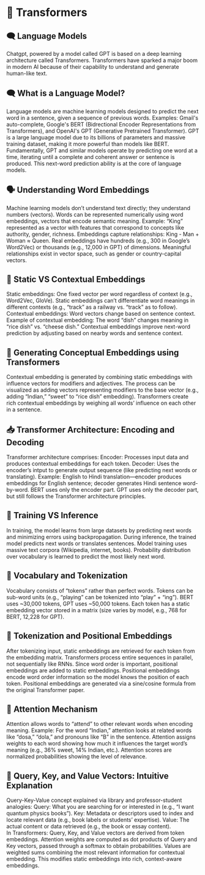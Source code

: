 # 🔄 Transformers

## 🗨️ Language Models
Chatgpt, powered by a model called GPT is based on a deep learning architecture called Transformers. Transformers have sparked a major boom in modern AI because of their capability to understand and generate human-like text. 

## 🗨️ What is a Language Model?
Language models are machine learning models designed to predict the next word in a sentence, given a sequence of previous words. Examples: Gmail's auto-complete, Google's BERT (Bidrectional Encoder Representations from Transformers), and OpenAI's GPT (Generative Pretrained Transformer). GPT is a large language model due to its billions of parameters and massive training dataset, making it more powerful than models like BERT. Fundamentally, GPT and similar models operate by predicting one word at a time, iterating until a complete and coherent answer or sentence is produced. This next-word prediction ability is at the core of language models.

## 🗣️ Understanding Word Embeddings

Machine learning models don’t understand text directly; they understand numbers (vectors).
Words can be represented numerically using word embeddings, vectors that encode semantic meaning.
Example: “King” represented as a vector with features that correspond to concepts like authority, gender, richness.
Embeddings capture relationships: King - Man + Woman ≈ Queen.
Real embeddings have hundreds (e.g., 300 in Google’s Word2Vec) or thousands (e.g., 12,000 in GPT) of dimensions.
Meaningful relationships exist in vector space, such as gender or country-capital vectors.

## 📜 Static VS Contextual Embeddings

Static embeddings: One fixed vector per word regardless of context (e.g., Word2Vec, GloVe).
Static embeddings can’t differentiate word meanings in different contexts (e.g., “track” as a railway vs. “track” as to follow).
Contextual embeddings: Word vectors change based on sentence context.
Example of contextual embedding: The word “dish” changes meaning in “rice dish” vs. “cheese dish.”
Contextual embeddings improve next-word prediction by adjusting based on nearby words and sentence context.

## 🧬 Generating Conceptual Embeddings using Transformers

Contextual embedding is generated by combining static embeddings with influence vectors for modifiers and adjectives.
The process can be visualized as adding vectors representing modifiers to the base vector (e.g., adding “Indian,” “sweet” to “rice dish” embedding).
Transformers create rich contextual embeddings by weighing all words’ influence on each other in a sentence.

## 📥 Transformer Architecture: Encoding and Decoding

Transformer architecture comprises:
Encoder: Processes input data and produces contextual embeddings for each token.
Decoder: Uses the encoder’s intput to generate output sequence (like predicting next words or translating).
Example: English to Hindi translation—encoder produces embeddings for English sentence; decoder generates Hindi sentence word-by-word.
BERT uses only the encoder part.
GPT uses only the decoder part, but still follows the Transformer architecture principles.

## 🧠 Training VS Inference

In training, the model learns from large datasets by predicting next words and minimizing errors using backpropagation.
During inference, the trained model predicts next words or translates sentences.
Model training uses massive text corpora (Wikipedia, internet, books).
Probability distribution over vocabulary is learned to predict the most likely next word.

## 🔡 Vocabulary and Tokenization
Vocabulary consists of “tokens” rather than perfect words.
Tokens can be sub-word units (e.g., “playing” can be tokenized into “play” + “ing”).
BERT uses ~30,000 tokens, GPT uses ~50,000 tokens.
Each token has a static embedding vector stored in a matrix (size varies by model, e.g., 768 for BERT, 12,228 for GPT).

## 🔹 Tokenization and Positional Embeddings 
After tokenizing input, static embeddings are retrieved for each token from the embedding matrix.
Transformers process entire sequences in parallel, not sequentially like RNNs.
Since word order is important, positional embeddings are added to static embeddings.
Positional embeddings encode word order information so the model knows the position of each token.
Positional embeddings are generated via a sine/cosine formula from the original Transformer paper.

## 👀 Attention Mechanism
Attention allows words to “attend” to other relevant words when encoding meaning.
Example: For the word “Indian,” attention looks at related words like “dosa,” “dola,” and pronouns like “B” in the sentence.
Attention assigns weights to each word showing how much it influences the target word’s meaning (e.g., 36% sweet, 14% Indian, etc.).
Attention scores are normalized probabilities showing the level of relevance.

## 🔑 Query, Key, and Value Vectors: Intuitive Explanation
Query-Key-Value concept explained via library and professor-student analogies:
Query: What you are searching for or interested in (e.g., “I want quantum physics books”).
Key: Metadata or descriptors used to index and locate relevant data (e.g., book labels or students’ expertise).
Value: The actual content or data retrieved (e.g., the book or essay content).
<br>
In Transformers:
Query, Key, and Value vectors are derived from token embeddings.
Attention weights are computed as dot products of Query and Key vectors, passed through a softmax to obtain probabilities.
Values are weighted sums combining the most relevant information for contextual embedding.
This modifies static embeddings into rich, context-aware embeddings.

